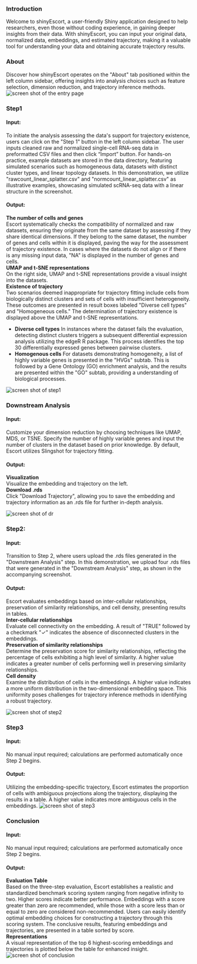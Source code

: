 ### Introduction
Welcome to shinyEscort, a user-friendly Shiny application designed to help researchers, even those without coding experience, in gaining deeper insights from their data. With shinyEscort, you can input your original data, normalized data, embeddings, and estimated trajectory, making it a valuable tool for understanding your data and obtaining accurate trajectory results.

### About
Discover how shinyEscort operates on the "About" tab positioned within the left column sidebar, offering insights into analysis choices such as feature selection, dimension reduction, and trajectory inference methods. 
![screen shot of the entry page](shiny_about.png)


### Step1
#### Input:
To initiate the analysis assessing the data's support for trajectory existence, users can click on the "Step 1" button in the left column sidebar. The user inputs cleaned raw and normalized single-cell RNA-seq data in preformatted CSV files and then click “Import” button. For hands-on practice, example datasets are stored in the data directory, featuring simulated scenarios such as homogeneous data, datasets with distinct cluster types, and linear topology datasets. In this demonstration, we utilize "rawcount_linear_splatter.csv" and "normcount_linear_splatter.csv" as illustrative examples, showcasing simulated scRNA-seq data with a linear structure in the screenshot.
#### Output:
**The number of cells and genes** <br/>
Escort systematically checks the compatibility of normalized and raw datasets, ensuring they originate from the same dataset by assessing if they share identical dimensions. If they belong to the same dataset, the number of genes and cells within it is displayed, paving the way for the assessment of trajectory existence. In cases where the datasets do not align or if there is any missing input data, "NA" is displayed in the number of genes and cells.<br/>
**UMAP and t-SNE representations** <br/>
On the right side, UMAP and t-SNE representations provide a visual insight into the datasets. <br/>
**Existence of trajectory** <br/>
Two scenarios deemed inappropriate for trajectory fitting include cells from biologically distinct clusters and sets of cells with insufficient heterogeneity. These outcomes are presented in result boxes labeled "Diverse cell types" and "Homogeneous cells." The determination of trajectory existence is displayed above the UMAP and t-SNE representations.
* **Diverse cell types**
In instances where the dataset fails the evaluation, detecting distinct clusters triggers a subsequent differential expression analysis utilizing the edgeR R package. This process identifies the top 30 differentially expressed genes between pairwise clusters.
* **Homogenous cells**
For datasets demonstrating homogeneity, a list of highly variable genes is presented in the "HVGs" subtab. This is followed by a Gene Ontology (GO) enrichment analysis, and the results are presented within the "GO" subtab, providing a understanding of biological processes.

![screen shot of step1](shiny_step1.png)


### Downstream Analysis
#### Input:
Customize your dimension reduction by choosing techniques like UMAP, MDS, or TSNE. Specify the number of highly variable genes and input the number of clusters in the dataset based on prior knowledge. By default, Escort utilizes Slingshot for trajectory fitting.
#### Output:
**Visualization** <br/>
Visualize the embedding and trajectory on the left.<br/>
**Download .rds** <br/>
Click "Download Trajectory", allowing you to save the embedding and trajectory information as an .rds file for further in-depth analysis.

![screen shot of dr](shiny_dr.png)

### Step2:
#### Input:
Transition to Step 2, where users upload the .rds files generated in the "Downstream Analysis" step. In this demonstration, we upload four .rds files that were generated in the "Downstream Analysis" step, as shown in the accompanying screenshot.
#### Output:
Escort evaluates embeddings based on inter-cellular relationships, preservation of similarity relationships, and cell density, presenting results in tables. <br/>
**Inter-cellular relationships** <br/>
Evaluate cell connectivity on the embedding. A result of "TRUE" followed by a checkmark "✓" indicates the absence of disconnected clusters in the embeddings. <br/>
**Preservation of similarity relationships** <br/>
Determine the preservation score for similarity relationships, reflecting the percentage of cells exhibiting a high level of similarity. A higher value indicates a greater number of cells performing well in preserving similarity relationships. <br/>
**Cell density** <br/>
Examine the distribution of cells in the embeddings. A higher value indicates a more uniform distribution in the two-dimensional embedding space. This uniformity poses challenges for trajectory inference methods in identifying a robust trajectory.

![screen shot of step2](shiny_step2.png)

### Step3
#### Input:
No manual input required; calculations are performed automatically once Step 2 begins.
#### Output:
Utilizing the embedding-specific trajectory, Escort estimates the proportion of cells with ambiguous projections along the trajectory, displaying the results in a table. A higher value indicates more ambiguous cells in the embeddings.
![screen shot of step3](shiny_step3.png)


### Conclusion
#### Input:
No manual input required; calculations are performed automatically once Step 2 begins.
#### Output:
**Evaluation Table** <br/>
Based on the three-step evaluation, Escort establishes a realistic and standardized benchmark scoring system ranging from negative infinity to two. Higher scores indicate better performance. Embeddings with a score greater than zero are recommended, while those with a score less than or equal to zero are considered non-recommended. Users can easily identify optimal embedding choices for constructing a trajectory through this scoring system. The conclusive results, featuring embeddings and trajectories, are presented in a table sorted by score. <br/>
**Representations** <br/>
A visual representation of the top 6 highest-scoring embeddings and trajectories is plotted below the table for enhanced insight.
![screen shot of conclusion](shiny_conclusion.png)

